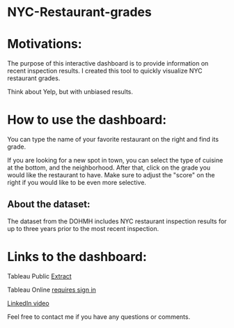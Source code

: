 # NYC-Restaurant-grades



# Motivations:
The purpose of this interactive dashboard is to provide information on recent inspection results. I created this tool to quickly visualize NYC restaurant grades.

Think about Yelp, but with unbiased results.

# How to use the dashboard:
You can type the name of your favorite restaurant on the right and find its grade.

If you are looking for a new spot in town, you can select the type of cuisine at the bottom, and the neighborhood. After that, click on the grade you would like the restaurant to have. Make sure to adjust the "score" on the right if you would like to be even more selective.

## About the dataset:
The dataset from the DOHMH includes NYC restaurant inspection results for up to three years prior to the most recent inspection.

# Links to the dashboard:
Tableau Public [Extract](https://lnkd.in/dWHpEA3)

Tableau Online [requires sign in](https://lnkd.in/dgasrsS)

[LinkedIn video](https://www.linkedin.com/feed/update/urn:li:activity:6773814081175474176/)

Feel free to contact me if you have any questions or comments.
